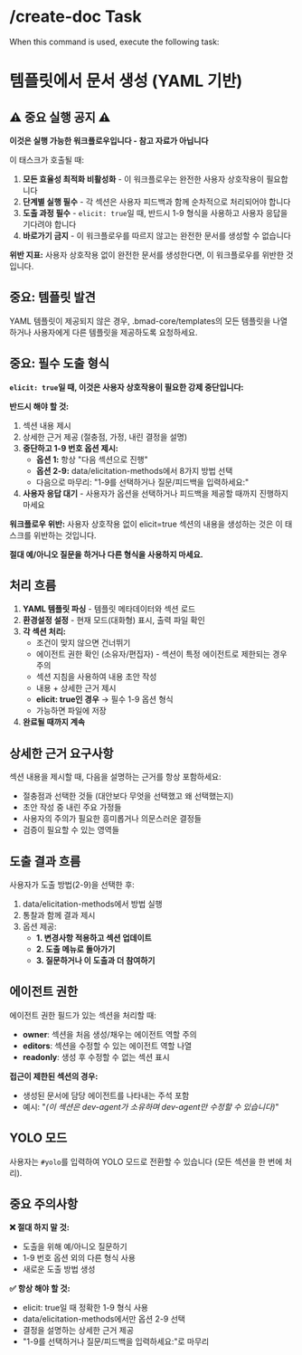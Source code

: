 # /create-doc Task

When this command is used, execute the following task:

<!-- Powered by BMAD™ Core -->

# 템플릿에서 문서 생성 (YAML 기반)

## ⚠️ 중요 실행 공지 ⚠️

**이것은 실행 가능한 워크플로우입니다 - 참고 자료가 아닙니다**

이 태스크가 호출될 때:

1. **모든 효율성 최적화 비활성화** - 이 워크플로우는 완전한 사용자 상호작용이 필요합니다
2. **단계별 실행 필수** - 각 섹션은 사용자 피드백과 함께 순차적으로 처리되어야 합니다
3. **도출 과정 필수** - `elicit: true`일 때, 반드시 1-9 형식을 사용하고 사용자 응답을 기다려야 합니다
4. **바로가기 금지** - 이 워크플로우를 따르지 않고는 완전한 문서를 생성할 수 없습니다

**위반 지표:** 사용자 상호작용 없이 완전한 문서를 생성한다면, 이 워크플로우를 위반한 것입니다.

## 중요: 템플릿 발견

YAML 템플릿이 제공되지 않은 경우, .bmad-core/templates의 모든 템플릿을 나열하거나 사용자에게 다른 템플릿을 제공하도록 요청하세요.

## 중요: 필수 도출 형식

**`elicit: true`일 때, 이것은 사용자 상호작용이 필요한 강제 중단입니다:**

**반드시 해야 할 것:**

1. 섹션 내용 제시
2. 상세한 근거 제공 (절충점, 가정, 내린 결정을 설명)
3. **중단하고 1-9 번호 옵션 제시:**
   - **옵션 1:** 항상 "다음 섹션으로 진행"
   - **옵션 2-9:** data/elicitation-methods에서 8가지 방법 선택
   - 다음으로 마무리: "1-9를 선택하거나 질문/피드백을 입력하세요:"
4. **사용자 응답 대기** - 사용자가 옵션을 선택하거나 피드백을 제공할 때까지 진행하지 마세요

**워크플로우 위반:** 사용자 상호작용 없이 elicit=true 섹션의 내용을 생성하는 것은 이 태스크를 위반하는 것입니다.

**절대 예/아니오 질문을 하거나 다른 형식을 사용하지 마세요.**

## 처리 흐름

1. **YAML 템플릿 파싱** - 템플릿 메타데이터와 섹션 로드
2. **환경설정 설정** - 현재 모드(대화형) 표시, 출력 파일 확인
3. **각 섹션 처리:**
   - 조건이 맞지 않으면 건너뛰기
   - 에이전트 권한 확인 (소유자/편집자) - 섹션이 특정 에이전트로 제한되는 경우 주의
   - 섹션 지침을 사용하여 내용 초안 작성
   - 내용 + 상세한 근거 제시
   - **elicit: true인 경우** → 필수 1-9 옵션 형식
   - 가능하면 파일에 저장
4. **완료될 때까지 계속**

## 상세한 근거 요구사항

섹션 내용을 제시할 때, 다음을 설명하는 근거를 항상 포함하세요:

- 절충점과 선택한 것들 (대안보다 무엇을 선택했고 왜 선택했는지)
- 초안 작성 중 내린 주요 가정들
- 사용자의 주의가 필요한 흥미롭거나 의문스러운 결정들
- 검증이 필요할 수 있는 영역들

## 도출 결과 흐름

사용자가 도출 방법(2-9)을 선택한 후:

1. data/elicitation-methods에서 방법 실행
2. 통찰과 함께 결과 제시
3. 옵션 제공:
   - **1. 변경사항 적용하고 섹션 업데이트**
   - **2. 도출 메뉴로 돌아가기**
   - **3. 질문하거나 이 도출과 더 참여하기**

## 에이전트 권한

에이전트 권한 필드가 있는 섹션을 처리할 때:

- **owner**: 섹션을 처음 생성/채우는 에이전트 역할 주의
- **editors**: 섹션을 수정할 수 있는 에이전트 역할 나열
- **readonly**: 생성 후 수정할 수 없는 섹션 표시

**접근이 제한된 섹션의 경우:**

- 생성된 문서에 담당 에이전트를 나타내는 주석 포함
- 예시: "_(이 섹션은 dev-agent가 소유하며 dev-agent만 수정할 수 있습니다)_"

## YOLO 모드

사용자는 `#yolo`를 입력하여 YOLO 모드로 전환할 수 있습니다 (모든 섹션을 한 번에 처리).

## 중요 주의사항

**❌ 절대 하지 말 것:**

- 도출을 위해 예/아니오 질문하기
- 1-9 번호 옵션 외의 다른 형식 사용
- 새로운 도출 방법 생성

**✅ 항상 해야 할 것:**

- elicit: true일 때 정확한 1-9 형식 사용
- data/elicitation-methods에서만 옵션 2-9 선택
- 결정을 설명하는 상세한 근거 제공
- "1-9를 선택하거나 질문/피드백을 입력하세요:"로 마무리
